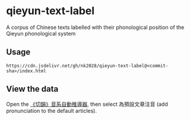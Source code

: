 # qieyun-text-label

A corpus of Chinese texts labelled with their phonological position of the Qieyun phonological system 

## Usage

```
https://cdn.jsdelivr.net/gh/nk2028/qieyun-text-label@<commit-sha>/index.html
```

## View the data

Open the [《切韻》音系自動推導器](https://nk2028.shn.hk/qieyun-autoderiver/), then select 為預設文章注音 (add pronunciation to the default articles).
